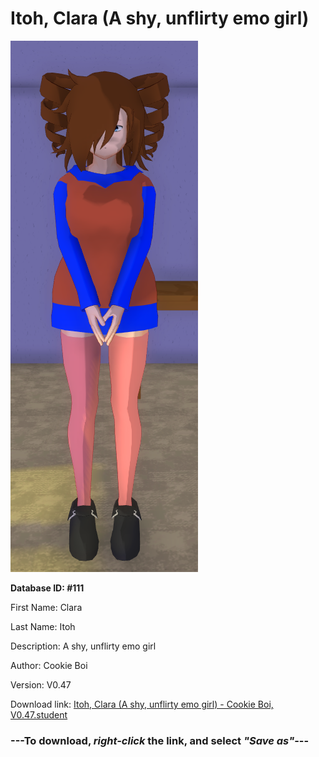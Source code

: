 # Itoh, Clara (A shy, unflirty emo girl)

<img src="https://raw.githubusercontent.com/Arbiter1223/Daigaku-Gurashi-Custom-Students/master/Students/Files/Itoh%2C%20Clara%20(A%20shy%2C%20unflirty%20emo%20girl).png" title="Itoh, Clara (A shy, unflirty emo girl) - Cookie Boi, V0.47">

**Database ID: #111**

First Name: Clara

Last Name: Itoh

Description: A shy, unflirty emo girl

Author: Cookie Boi

Version: V0.47

Download link: <a href="https://raw.githubusercontent.com/Arbiter1223/Daigaku-Gurashi-Custom-Students/master/Students/Files/Itoh%2C%20Clara%20(A%20shy%2C%20unflirty%20emo%20girl)%20-%20Cookie%20Boi%2C%20V0.47.student">Itoh, Clara (A shy, unflirty emo girl) - Cookie Boi, V0.47.student</a>

### ---**To download, _right-click_ the link, and select _"Save as"_**---
